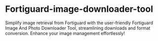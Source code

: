 # Fortiguard-image-downloader-tool
Simplify image retrieval from Fortiguard with the user-friendly Fortiguard Image And Photo Downloader Tool, streamlining downloads and format conversion. Enhance your image management effortlessly!
